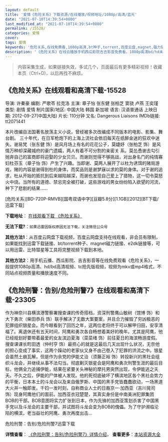 ```yaml
---
layout: default
title: '爱情《危险关系》下载资源/在线播放/视频地址/1080p/高清/蓝光'
date: "2021-07-10T14:39:54+0800"
last_modified_at: "2021-07-10T14:39:54+0800"
permalink: /15528/
categories: 爱情
cover:
tags: 爱情
keywords: '危险关系,在线免费看,1080p高清,bt种子,torrent,百度云盘,magnet,磁力链,迅雷下载资源'
description: '《危险关系》在线云播放手机西瓜影院吉吉影音免费看，1080p高清bd/hd未删减完整版和tc抢先枪版，mkv/mp4格式，附带bt/torrent种子、magnet/磁力链、百度云盘、网盘资源迅雷下载链接'
---
```


>内容采集生成，如果链接失效，多试几个，页面最后有更多精彩视频！收藏本页（Ctrl+D)，以后再找不麻烦。


## 《危险关系》在线观看和高清下载-15528

导演: 许秦豪 编剧: 严歌苓 拉克洛 主演: 章子怡 张东健 张柏芝 窦骁 卢燕 王奕瑾 类型: 剧情 爱情 制片国家/地区: 中国大陆 韩国 新加坡 语言: 汉语普通话 上映日期: 2012-09-27(中国大陆) 片长: 110分钟 又名: Dangerous Liaisons IMDb链接: tt2071441

本片改编自法国著名放荡主义小说，曾经被多次改编成不同版本的电影、影集、舞台剧。 三十年代，在日军枪炮下的上海上流社会依旧每天在纸醉金迷的狂欢中迷失。谢易梵（张东健 饰）是风月场上有名的花花公子，莫婕妤（张柏芝 饰）是风情万种却深藏城府的豪门遗孀，两人有着不可分割的亲密关 系。莫怂恿谢去勾引抛弃自己的富商即将迎娶的少女贝贝。而谢则觉得不够挑战，对出身名门的纯情寡妇杜芬玉（章子怡 饰）产生了兴趣。当即谢、莫两人展开了以杜为诱饵的赌局游戏，赌的内容是谢得到杜的身体，而奖品则是谢梦寐以求的莫的身体。对于谢的追求，杜从开始的抵抗到后来越陷越深，而谢也发现自己爱上了猎物，这一切令莫怒火中烧。当所有的道德、禁忌完全被打破，这些游戏的男女纷纷陷入欲望的河流，种下了悲剧的结果……


[危险关系][BD-720P-RMVB][国粤双语中字][豆瓣5.8分][1.1GB][2012][BT下载/迅雷下载]

**下载地址**： [在线观看下载 《危险关系》](https://www.btdx8.com/torrent/dangerous_liaisons_2012.html) 


**无法下载?**：`如果迅雷因版权原因无法下载，关注微信公众号 `

**其他方法1**：从百度云网盘下载视频，百度云网盘支持在线观看，非会员有限制，如果能找到迅雷下载链接、bt/torrent种子、magnet磁力链接、e2dk链接等，可以用迅雷、比特彗星等工具将完整视频下载到本地。

**其他方法2**：用手机云播、西瓜影院、吉吉影音等在线免费观看《危险关系》，一般提供1080p高清、hd/bd高清视频、tc抢先版视频，视频为mkv或mp4格式，不同站点视频质量和播放速度不同。


## 《危险刑警：告别/危险刑警7》在线观看和高清下载-23305

作为神奈川县横滨港警察署搜查课的传奇搭档，资深刑警鹰山敏树（馆博 饰）和大下勇次（柴田恭兵 饰）联手解决了无数大案要案，并且合力摧毁了穷凶极恶的犯罪组织银星会。而今眼看到了回历之年，这两位老将终于可以解甲归田，安享清福了。离退休还有五天时间，阿鹰和勇次各自畅想着美好的晚年。尤其是阿鹰，他已经规划好要带着最爱的女友滨边夏海（菜菜绪 饰）前往夏日的海滨畅游度假。搜查课课长町田透（仲村亨 饰）最担心的就是这最后几天出现什么状况，无奈他的担心变成了事实，这两个躁动的老家伙又身不由己卷入了犯罪的洪流之中。银星会虽然土崩瓦解，但是作为余党的伊能丈治（须藤正裕 饰）转投新兴的黑社会组织斗龙会，并继续从事不法勾当。彻底剿灭银星会是阿鹰和勇次刑警生涯的最后目标，他俩全力追捕伊能，结果在紧要关头神秘的摩托男突然出现，令伊能逃之夭夭。不久之后，伊能的尸体被人发现。他的死彻底破坏了横滨地区各个黑社会势力的平衡，日本本土的斗龙会以及来自俄罗斯、中国的黑手党皆蠢蠢欲动，一场黑道大火并一触即发。千钧一发时刻，自称商业人士的日裔京一·加西亚（吉川晃司 饰）现身阿鹰他们的面前。加西亚衣冠楚楚，其真实身份是中南美洲犯罪集团BOB的干部。BOB意图将实力扩张到日本，作为先锋的加西亚策划杀害了中国黑手党以及斗龙会的主要干部，并试图将斗龙会变为BOB的傀儡。为了守护濒临沦陷的横滨，老当益壮的阿鹰、勇次再度出击…


危险刑警：告别/危险刑警7迅雷下载

**详情查看**： [《危险刑警：告别/危险刑警7》详情介绍](/movie/23305/)， **查看更多**：[本站资源大全](/movie/t/all/)

